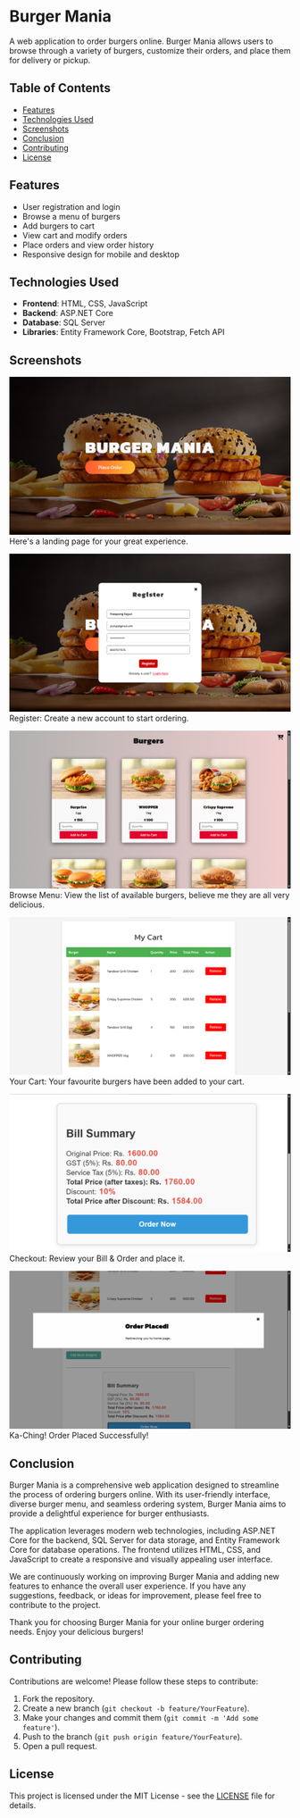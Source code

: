 # Burger Mania

A web application to order burgers online. Burger Mania allows users to browse through a variety of burgers, customize their orders, and place them for delivery or pickup.

## Table of Contents

- [Features](#features)
- [Technologies Used](#technologies-used)
- [Screenshots](#screenshots)
- [Conclusion](#conclusion)
- [Contributing](#contributing)
- [License](#license)

## Features

- User registration and login
- Browse a menu of burgers
- Add burgers to cart
- View cart and modify orders
- Place orders and view order history
- Responsive design for mobile and desktop

## Technologies Used

- **Frontend**: HTML, CSS, JavaScript
- **Backend**: ASP.NET Core
- **Database**: SQL Server
- **Libraries**: Entity Framework Core, Bootstrap, Fetch API

## Screenshots

![alt text](/utils/landing-page.png)
Here's a landing page for your great experience.

![alt text](/utils/register.png)
Register: Create a new account to start ordering.

![alt text](/utils/burgers.png)
Browse Menu: View the list of available burgers, believe me they are all very delicious.

![alt text](/utils/my-cart.png)
Your Cart: Your favourite burgers have been added to your cart.

![alt text](/utils/my-bill-summary.png)
Checkout: Review your Bill & Order and place it.

![alt text](/utils/order-placed.png)
Ka-Ching! Order Placed Successfully!

## Conclusion

Burger Mania is a comprehensive web application designed to streamline the process of ordering burgers online. With its user-friendly interface, diverse burger menu, and seamless ordering system, Burger Mania aims to provide a delightful experience for burger enthusiasts.

The application leverages modern web technologies, including ASP.NET Core for the backend, SQL Server for data storage, and Entity Framework Core for database operations. The frontend utilizes HTML, CSS, and JavaScript to create a responsive and visually appealing user interface.

We are continuously working on improving Burger Mania and adding new features to enhance the overall user experience. If you have any suggestions, feedback, or ideas for improvement, please feel free to contribute to the project.

Thank you for choosing Burger Mania for your online burger ordering needs. Enjoy your delicious burgers!

## Contributing

Contributions are welcome! Please follow these steps to contribute:

1. Fork the repository.
2. Create a new branch (`git checkout -b feature/YourFeature`).
3. Make your changes and commit them (`git commit -m 'Add some feature'`).
4. Push to the branch (`git push origin feature/YourFeature`).
5. Open a pull request.

## License

This project is licensed under the MIT License - see the [LICENSE](LICENSE) file for details.

